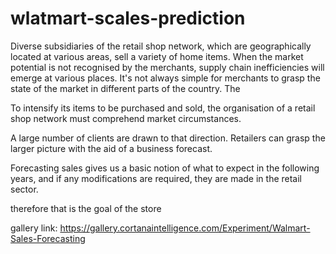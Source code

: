 # wlatmart-scales-prediction
Diverse subsidiaries of the retail shop network, which are geographically located at various areas, sell a variety of home items. When the market potential is not recognised by the merchants, supply chain inefficiencies will emerge at various places. It's not always simple for merchants to grasp the state of the market in different parts of the country. The

To intensify its items to be purchased and sold, the organisation of a retail shop network must comprehend market circumstances.

A large number of clients are drawn to that direction. Retailers can grasp the larger picture with the aid of a business forecast.

Forecasting sales gives us a basic notion of what to expect in the following years, and if any modifications are required, they are made in the retail sector.

therefore that is the goal of the store



gallery link:
https://gallery.cortanaintelligence.com/Experiment/Walmart-Sales-Forecasting
